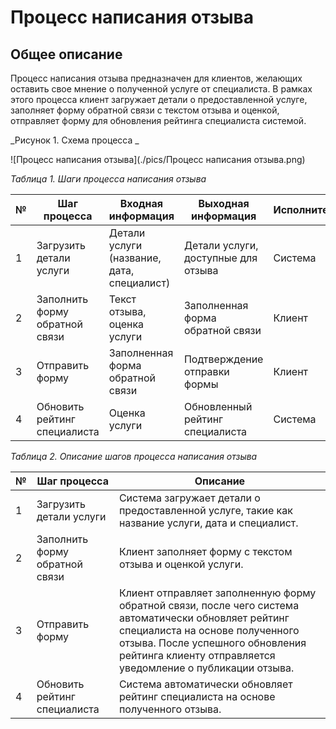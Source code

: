 # Процесс написания отзыва
## Общее описание
Процесс написания отзыва предназначен для клиентов, желающих оставить свое мнение о полученной услуге от специалиста. В рамках этого процесса клиент загружает детали о предоставленной услуге, заполняет форму обратной связи с текстом отзыва и оценкой, отправляет форму для обновления рейтинга специалиста системой.

_Рисунок 1. Схема процесса _

![Процесс написания отзыва](./pics/Процесс написания отзыва.png)

_Таблица 1. Шаги процесса написания отзыва_

| № | Шаг процесса                      | Входная информация                     | Выходная информация                                | Исполнители | Интерфейс              |
|---|-----------------------------------|---------------------------------------|-----------------------------------------------------|-------------|------------------------|
| 1 | Загрузить детали услуги           | Детали услуги (название, дата, специалист) | Детали услуги, доступные для отзыва              | Система     | Клиентское приложение  |
| 2 | Заполнить форму обратной связи   | Текст отзыва, оценка услуги           | Заполненная форма обратной связи                   | Клиент      | Клиентское приложение  |
| 3 | Отправить форму                   | Заполненная форма обратной связи      | Подтверждение отправки формы                        | Клиент      | Клиентское приложение  |
| 4 | Обновить рейтинг специалиста     | Оценка услуги                          | Обновленный рейтинг специалиста                    | Система     | Серверное приложение   |

_Таблица 2. Описание шагов процесса написания отзыва_

| № | Шаг процесса                          | Описание                                                                                                                                                                                                                                   |
|---|---------------------------------------|--------------------------------------------------------------------------------------------------------------------------------------------------------------------------------------------------------------------------------------------|
| 1 | Загрузить детали услуги               | Система загружает детали о предоставленной услуге, такие как название услуги, дата и специалист.                                                                                                                                           |
| 2 | Заполнить форму обратной связи       | Клиент заполняет форму с текстом отзыва и оценкой услуги.                                                                                                                                                                                  |
| 3 | Отправить форму                       | Клиент отправляет заполненную форму обратной связи, после чего система автоматически обновляет рейтинг специалиста на основе полученного отзыва. После успешного обновления рейтинга клиенту отправляется уведомление о публикации отзыва. |
| 4 | Обновить рейтинг специалиста         | Система автоматически обновляет рейтинг специалиста на основе полученного отзыва.                                                                                                                                                          |

